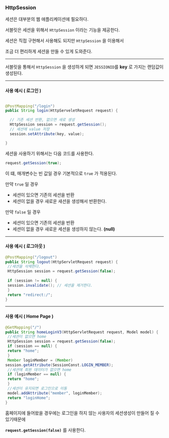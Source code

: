 ### HttpSession



세션은 대부분의 웹 애플리케이션에 필요하다.

서블릿은 세션을 위해서 `HttpSession` 이라는 기능을 제공한다.

세션은 직접 구현해서 사용해도 되지만 `HttpSession` 을 이용해서 

조금 더 편리하게 세션을 만들 수 있게 도와준다.


---


서블릿을 통해서 `HttpSession` 을 생성하게 되면 `JESSIONID`를 **key** 로 가지는 랜덤값이 생성된다.


---


#### 사용 예시 ( 로그인 )

```java

@PostMapping("/login")
public String login(HttpServeletRequest request) {

  // 기존 세션 반환, 없으면 새로 생성
  HttpSession session = request.getSession();
  // 세션에 value 저장
  session.setAttribute(key, value);

}
```

세션을 사용하기 위해서는 다음 코드를 사용한다.

```java
request.getSession(true);
```

이 떄, 매개변수는 빈 값일 경우 기본적으로 `true` 가 적용된다.

만약 `true` 일 경우
+  세션이 있으면 기존의 세션을 반환
+  세션이 없을 경우 새로운 새션을 생성해서 반환한다.

만약 `false` 일 경우
+  세션이 있으면 기존의 세션을 반환
+  세션이 없을 경우 새로운 세션을 생성하지 않는다. **(null)**




---


#### 사용 예시 ( 로그아웃 )

```java
@PostMapping("/logout")
public String logout(HttpServletRequest request) {
 //세션을 삭제한다.
 HttpSession session = request.getSession(false);
 
 if (session != null) {
 session.invalidate(); // 세션을 제거한다.
 }
 return "redirect:/";
}
```


---

#### 사용 예시 ( Home Page )


```java
@GetMapping("/")
public String homeLoginV3(HttpServletRequest request, Model model) {
 //세션이 없으면 home
 HttpSession session = request.getSession(false);
 if (session == null) {
 return "home";
 }
 Member loginMember = (Member)
session.getAttribute(SessionConst.LOGIN_MEMBER);
 //세션에 회원 데이터가 없으면 home
 if (loginMember == null) {
 return "home";
 }
 //세션이 유지되면 로그인으로 이동
 model.addAttribute("member", loginMember);
 return "loginHome";
}
```

홈페이지에 들어왔을 경우에는 로그인을 하지 않는 사용자의 세션생성이 만들어 질 수 있기때문에

**`request.getSession(false)`** 를 사용한다.


